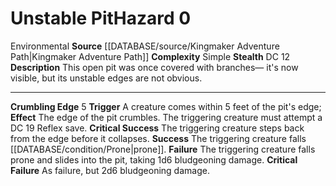 ﻿---
ac: null
all_resistance: null
complexity: Simple
element: null
fortitude: null
hardness: null
hazard_type: Environmental
hp: null
id: '270'
immunity: null
level: '0'
name: Unstable Pit
rarity: Common
reflex: null
resistance: null
rus_type_level: null
school: null
source: '[[DATABASE/source/Kingmaker Adventure Path|Kingmaker Adventure Path]]'
trait:
- '[[DATABASE/trait/Environmental|Environmental]]'
type: Hazard
weakness: null
will: null

---
# Unstable Pit<span class="item-type">Hazard 0</span>

<span class="item-trait">Environmental</span>
**Source** [[DATABASE/source/Kingmaker Adventure Path|Kingmaker Adventure Path]]
**Complexity** Simple
**Stealth** DC 12
**Description** This open pit was once covered with branches— it's now visible, but its unstable edges are not obvious.

---
**Crumbling Edge** <span class="action-icon">5</span> **Trigger** A creature comes within 5 feet of the pit's edge; **Effect** The edge of the pit crumbles. The triggering creature must attempt a DC 19 Reflex save.
**Critical Success** The triggering creature steps back from the edge before it collapses.
**Success** The triggering creature falls [[DATABASE/condition/Prone|prone]].
**Failure** The triggering creature falls prone and slides into the pit, taking 1d6 bludgeoning damage.
**Critical Failure** As failure, but 2d6 bludgeoning damage.